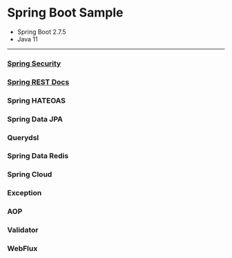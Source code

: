 # Spring Boot Sample 
- Spring Boot 2.7.5
- Java 11
---

### [Spring Security](./docs/spring-security.md)
### [Spring REST Docs](/docs/spring-rest-dosc.md)
### Spring HATEOAS
### Spring Data JPA
### Querydsl
### Spring Data Redis
### Spring Cloud
### Exception
### AOP
### Validator
### WebFlux
